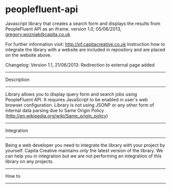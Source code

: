 peoplefluent-api
================

Javascript library that creates a search form and displays the results from PeopleFluent API as an iframe.
version 1.0, 05/06/2013, gregory.wozniak@capita.co.uk

For further information visit: http://pf.capitacreative.co.uk
Instruction how to integrate the library with a website are included in repository and are placed on the website above.

Changelog:
  Version 1.1, 21/06/2013: Redirection to external page added    



* * * * * * * * * * * * * * * * 
Description
* * * * * * * * * * * * * * * * 

Library allows you to display query form and search jobs using PeopleFluent API. 
It requires JavaScript to be enabled in user's web browser configuration. 
Library is not using JSONP or any other form of internal data parsing due to Same Origin Policy (http://en.wikipedia.org/wiki/Same_origin_policy)

* * * * * * * * * * * * * * * * 
Integration
* * * * * * * * * * * * * * * * 

Being a web developer you need to integrate the library with your project by yourself. 
Capita Creative maintains *only* the latest version of the library.
We can help you in integration but we are not performing an integration of this library on any projects.

* * * * * * * * * * * * * * * * 
How to 
* * * * * * * * * * * * * * * * 
